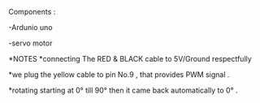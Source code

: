 Components :

-Ardunio uno

-servo motor

*NOTES
*connecting The RED & BLACK cable to 5V/Ground respectfully

*we plug the yellow cable to pin No.9 , that provides PWM signal .

*rotating starting at 0° till 90° then it came back automatically to 0° .

